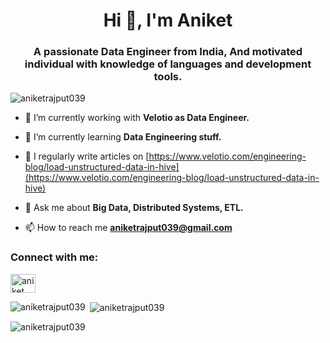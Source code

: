 <h1 align="center">Hi 👋, I'm Aniket</h1>
<h3 align="center">A passionate Data Engineer from India, And motivated individual with knowledge of languages and development tools.</h3>

<p align="left"> <img src="https://komarev.com/ghpvc/?username=aniketrajput039&label=Profile%20views&color=0e75b6&style=flat" alt="aniketrajput039" /> </p>

- 🔭 I’m currently working with **Velotio as Data Engineer.**

- 🌱 I’m currently learning **Data Engineering stuff.**

- 📝 I regularly write articles on [https://www.velotio.com/engineering-blog/load-unstructured-data-in-hive](https://www.velotio.com/engineering-blog/load-unstructured-data-in-hive)

- 💬 Ask me about **Big Data, Distributed Systems, ETL.**

- 📫 How to reach me **aniketrajput039@gmail.com**

<h3 align="left">Connect with me:</h3>
<p align="left">
<a href="https://linkedin.com/in/aniket-rajput-b12827171/" target="blank"><img align="center" src="https://raw.githubusercontent.com/rahuldkjain/github-profile-readme-generator/master/src/images/icons/Social/linked-in-alt.svg" alt="aniket rajput" height="30" width="40" /></a>
</p>

<p><img align="left" src="https://github-readme-stats.vercel.app/api/top-langs?username=aniketrajput039&show_icons=true&locale=en&layout=compact" alt="aniketrajput039" /></p>

<p>&nbsp;<img align="center" src="https://github-readme-stats.vercel.app/api?username=aniketrajput039&show_icons=true&locale=en&theme=onedark" alt="aniketrajput039" /></p>

<p><img align="center" src="https://github-readme-streak-stats.herokuapp.com/?user=Aniketrajput039&theme=black-ice&date_format=j%20M%5B%20Y%5D&background=030101" alt="aniketrajput039" /></p>

